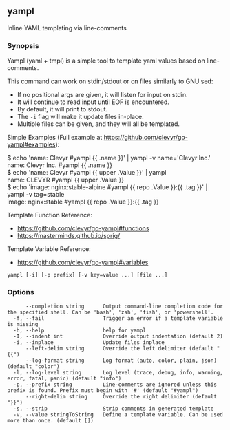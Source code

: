 ## yampl

Inline YAML templating via line-comments

### Synopsis

Yampl (yaml + tmpl) is a simple tool to template yaml values based on line-comments.

This command can work on stdin/stdout or on files similarly to GNU sed:
 - If no positional args are given, it will listen for input on stdin.
 - It will continue to read input until EOF is encountered.
 - By default, it will print to stdout.
 - The `-i` flag will make it update files in-place.
 - Multiple files can be given, and they will all be templated.

Simple Examples (Full example at https://github.com/clevyr/go-yampl#examples):

 $ echo 'name: Clevyr #yampl {{ .name }}' | yampl -v name='Clevyr Inc.'  
 name: Clevyr Inc. #yampl {{ .name }}  
 $ echo 'name: Clevyr #yampl {{ upper .Value }}' | yampl  
 name: CLEVYR #yampl {{ upper .Value }}  
 $ echo 'image: nginx:stable-alpine #yampl {{ repo .Value }}:{{ .tag }}' | yampl -v tag=stable  
 image: nginx:stable #yampl {{ repo .Value }}:{{ .tag }}

Template Function Reference:
 - https://github.com/clevyr/go-yampl#functions
 - https://masterminds.github.io/sprig/

Template Variable Reference:
 - https://github.com/clevyr/go-yampl#variables


```
yampl [-i] [-p prefix] [-v key=value ...] [file ...]
```

### Options

```
      --completion string      Output command-line completion code for the specified shell. Can be 'bash', 'zsh', 'fish', or 'powershell'.
  -f, --fail                   Trigger an error if a template variable is missing
  -h, --help                   help for yampl
  -I, --indent int             Override output indentation (default 2)
  -i, --inplace                Update files inplace
      --left-delim string      Override the left delimiter (default "{{")
      --log-format string      Log format (auto, color, plain, json) (default "color")
  -l, --log-level string       Log level (trace, debug, info, warning, error, fatal, panic) (default "info")
  -p, --prefix string          Line-comments are ignored unless this prefix is found. Prefix must begin with '#' (default "#yampl")
      --right-delim string     Override the right delimiter (default "}}")
  -s, --strip                  Strip comments in generated template
  -v, --value stringToString   Define a template variable. Can be used more than once. (default [])
```

